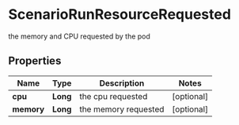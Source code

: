 

# ScenarioRunResourceRequested

the memory and CPU requested by the pod

## Properties

Name | Type | Description | Notes
------------ | ------------- | ------------- | -------------
**cpu** | **Long** | the cpu requested |  [optional]
**memory** | **Long** | the memory requested |  [optional]



